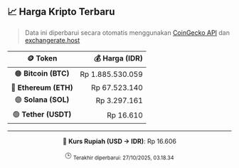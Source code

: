 

<!-- HARGA_KRIPTO -->
## 📈 Harga Kripto Terbaru

> Data ini diperbarui secara otomatis menggunakan [CoinGecko API](https://www.coingecko.com/) dan [exchangerate.host](https://exchangerate.host/)

<div align="center">

| 🪙 Token | 💰 Harga (IDR) |
|:------:|---------------:|
| 🟠 **Bitcoin (BTC)**   | Rp 1.885.530.059 |
| 🔵 **Ethereum (ETH)**  | Rp 67.523.140 |
| 🟣 **Solana (SOL)**    | Rp 3.297.161 |
| 🟢 **Tether (USDT)**   | Rp 16.610 |

---

💱 **Kurs Rupiah (USD → IDR)**: Rp 16.606

🕒 <sub>Terakhir diperbarui: 27/10/2025, 03.18.34</sub>

</div>
<!-- /HARGA_KRIPTO -->